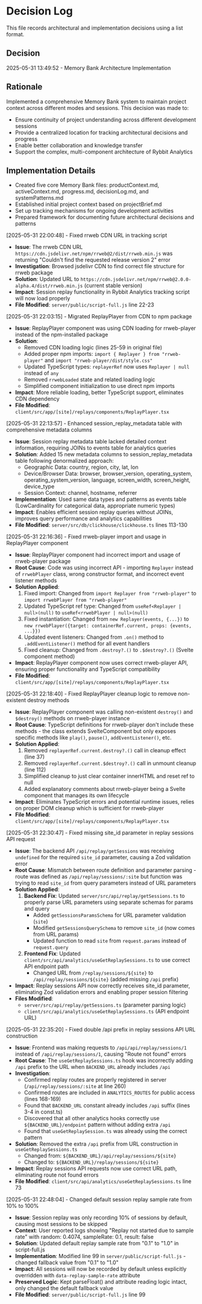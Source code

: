 # Decision Log

This file records architectural and implementation decisions using a list format.

## Decision

2025-05-31 13:49:52 - Memory Bank Architecture Implementation

## Rationale

Implemented a comprehensive Memory Bank system to maintain project context across different modes and sessions. This decision was made to:

- Ensure continuity of project understanding across different development sessions
- Provide a centralized location for tracking architectural decisions and progress
- Enable better collaboration and knowledge transfer
- Support the complex, multi-component architecture of Rybbit Analytics

## Implementation Details

- Created five core Memory Bank files: productContext.md, activeContext.md, progress.md, decisionLog.md, and systemPatterns.md
- Established initial project context based on projectBrief.md
- Set up tracking mechanisms for ongoing development activities
- Prepared framework for documenting future architectural decisions and patterns

[2025-05-31 22:00:48] - Fixed rrweb CDN URL in tracking script

- **Issue**: The rrweb CDN URL `https://cdn.jsdelivr.net/npm/rrweb@2/dist/rrweb.min.js` was returning "Couldn't find the requested release version 2" error
- **Investigation**: Browsed jsdelivr CDN to find correct file structure for rrweb package
- **Solution**: Updated URL to `https://cdn.jsdelivr.net/npm/rrweb@2.0.0-alpha.4/dist/rrweb.min.js` (current stable version)
- **Impact**: Session replay functionality in Rybbit Analytics tracking script will now load properly
- **File Modified**: `server/public/script-full.js` line 22-23

[2025-05-31 22:03:15] - Migrated ReplayPlayer from CDN to npm package

- **Issue**: ReplayPlayer component was using CDN loading for rrweb-player instead of the npm-installed package
- **Solution**:
  - Removed CDN loading logic (lines 25-59 in original file)
  - Added proper npm imports: `import { Replayer } from "rrweb-player"` and `import "rrweb-player/dist/style.css"`
  - Updated TypeScript types: `replayerRef` now uses `Replayer | null` instead of `any`
  - Removed `rrwebLoaded` state and related loading logic
  - Simplified component initialization to use direct npm imports
- **Impact**: More reliable loading, better TypeScript support, eliminates CDN dependency
- **File Modified**: `client/src/app/[site]/replays/components/ReplayPlayer.tsx`

[2025-05-31 22:13:57] - Enhanced session_replay_metadata table with comprehensive metadata columns

- **Issue**: Session replay metadata table lacked detailed context information, requiring JOINs to events table for analytics queries
- **Solution**: Added 15 new metadata columns to session_replay_metadata table following denormalized approach:
  - Geographic Data: country, region, city, lat, lon
  - Device/Browser Data: browser, browser_version, operating_system, operating_system_version, language, screen_width, screen_height, device_type
  - Session Context: channel, hostname, referrer
- **Implementation**: Used same data types and patterns as events table (LowCardinality for categorical data, appropriate numeric types)
- **Impact**: Enables efficient session replay queries without JOINs, improves query performance and analytics capabilities
- **File Modified**: `server/src/db/clickhouse/clickhouse.ts` lines 113-130

[2025-05-31 22:16:36] - Fixed rrweb-player import and usage in ReplayPlayer component

- **Issue**: ReplayPlayer component had incorrect import and usage of rrweb-player package
- **Root Cause**: Code was using incorrect API - importing `Replayer` instead of `rrwebPlayer` class, wrong constructor format, and incorrect event listener methods
- **Solution Applied**:
  1. Fixed import: Changed from `import Replayer from "rrweb-player"` to `import rrwebPlayer from "rrweb-player"`
  2. Updated TypeScript ref type: Changed from `useRef<Replayer | null>(null)` to `useRef<rrwebPlayer | null>(null)`
  3. Fixed instantiation: Changed from `new Replayer(events, {...})` to `new rrwebPlayer({target: containerRef.current, props: {events, ...}})`
  4. Updated event listeners: Changed from `.on()` method to `.addEventListener()` method for all event handlers
  5. Fixed cleanup: Changed from `.destroy?.()` to `.$destroy?.()` (Svelte component method)
- **Impact**: ReplayPlayer component now uses correct rrweb-player API, ensuring proper functionality and TypeScript compatibility
- **File Modified**: `client/src/app/[site]/replays/components/ReplayPlayer.tsx`

[2025-05-31 22:18:40] - Fixed ReplayPlayer cleanup logic to remove non-existent destroy methods

- **Issue**: ReplayPlayer component was calling non-existent `destroy()` and `$destroy()` methods on rrweb-player instance
- **Root Cause**: TypeScript definitions for rrweb-player don't include these methods - the class extends SvelteComponent but only exposes specific methods like `play()`, `pause()`, `addEventListener()`, etc.
- **Solution Applied**:
  1. Removed `replayerRef.current.destroy?.()` call in cleanup effect (line 37)
  2. Removed `replayerRef.current.$destroy?.()` call in unmount cleanup (line 112)
  3. Simplified cleanup to just clear container innerHTML and reset ref to null
  4. Added explanatory comments about rrweb-player being a Svelte component that manages its own lifecycle
- **Impact**: Eliminates TypeScript errors and potential runtime issues, relies on proper DOM cleanup which is sufficient for rrweb-player
- **File Modified**: `client/src/app/[site]/replays/components/ReplayPlayer.tsx`

[2025-05-31 22:30:47] - Fixed missing site_id parameter in replay sessions API request

- **Issue**: The backend API `/api/replay/getSessions` was receiving `undefined` for the required `site_id` parameter, causing a Zod validation error
- **Root Cause**: Mismatch between route definition and parameter parsing - route was defined as `/api/replay/sessions/:site` but function was trying to read `site_id` from query parameters instead of URL parameters
- **Solution Applied**:
  1. **Backend Fix**: Updated `server/src/api/replay/getSessions.ts` to properly parse URL parameters using separate schemas for params and query
     - Added `getSessionsParamsSchema` for URL parameter validation (`site`)
     - Modified `getSessionsQuerySchema` to remove `site_id` (now comes from URL params)
     - Updated function to read `site` from `request.params` instead of `request.query`
  2. **Frontend Fix**: Updated `client/src/api/analytics/useGetReplaySessions.ts` to use correct API endpoint path
     - Changed URL from `/replay/sessions/${site}` to `/api/replay/sessions/${site}` (added missing `/api` prefix)
- **Impact**: Replay sessions API now correctly receives site_id parameter, eliminating Zod validation errors and enabling proper session filtering
- **Files Modified**:
  - `server/src/api/replay/getSessions.ts` (parameter parsing logic)
  - `client/src/api/analytics/useGetReplaySessions.ts` (API endpoint URL)

[2025-05-31 22:35:20] - Fixed double /api prefix in replay sessions API URL construction

- **Issue**: Frontend was making requests to `/api/api/replay/sessions/1` instead of `/api/replay/sessions/1`, causing "Route not found" errors
- **Root Cause**: The `useGetReplaySessions.ts` hook was incorrectly adding `/api` prefix to the URL when `BACKEND_URL` already includes `/api`
- **Investigation**:
  - Confirmed replay routes are properly registered in server (`/api/replay/sessions/:site` at line 260)
  - Confirmed routes are included in `ANALYTICS_ROUTES` for public access (lines 168-169)
  - Found that `BACKEND_URL` constant already includes `/api` suffix (lines 3-4 in const.ts)
  - Discovered that all other analytics hooks correctly use `${BACKEND_URL}/endpoint` pattern without adding extra `/api`
  - Found that `useGetReplaySession.ts` was already using the correct pattern
- **Solution**: Removed the extra `/api` prefix from URL construction in `useGetReplaySessions.ts`
  - Changed from: `${BACKEND_URL}/api/replay/sessions/${site}`
  - Changed to: `${BACKEND_URL}/replay/sessions/${site}`
- **Impact**: Replay sessions API requests now use correct URL path, eliminating route not found errors
- **File Modified**: `client/src/api/analytics/useGetReplaySessions.ts` line 73

[2025-05-31 22:48:04] - Changed default session replay sample rate from 10% to 100%

- **Issue**: Session replay was only recording 10% of sessions by default, causing most sessions to be skipped
- **Context**: User reported logs showing "Replay not started due to sample rate" with random: 0.4074, sampleRate: 0.1, result: false
- **Solution**: Updated default replay sample rate from "0.1" to "1.0" in script-full.js
- **Implementation**: Modified line 99 in `server/public/script-full.js` - changed fallback value from "0.1" to "1.0"
- **Impact**: All sessions will now be recorded by default unless explicitly overridden with `data-replay-sample-rate` attribute
- **Preserved Logic**: Kept parseFloat() and attribute reading logic intact, only changed the default fallback value
- **File Modified**: `server/public/script-full.js` line 99
